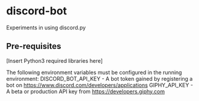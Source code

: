# discord-bot
Experiments in using discord.py

## Pre-requisites
[Insert Python3 required libraries here]

The following environment variables must be configured in the running environment:
DISCORD_BOT_API_KEY - A bot token gained by registering a bot on https://www.discord.com/developers/applications
GIPHY_API_KEY - A beta or production API key from https://developers.giphy.com 
